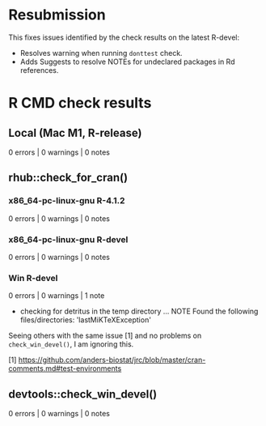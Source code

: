 # Resubmission

This fixes issues identified by the check results on the latest R-devel:

* Resolves warning when running `donttest` check.
* Adds Suggests to resolve NOTEs for undeclared packages in Rd references.

# R CMD check results

## Local (Mac M1, R-release)

0 errors | 0 warnings | 0 notes

## rhub::check_for_cran()

### x86_64-pc-linux-gnu R-4.1.2

0 errors | 0 warnings | 0 notes

### x86_64-pc-linux-gnu R-devel

0 errors | 0 warnings | 0 notes

### Win R-devel

0 errors | 0 warnings | 1 note

* checking for detritus in the temp directory ... NOTE
Found the following files/directories:
  'lastMiKTeXException'

Seeing others with the same issue [1] and no problems 
on `check_win_devel()`, I am ignoring this.

[1] https://github.com/anders-biostat/jrc/blob/master/cran-comments.md#test-environments

## devtools::check_win_devel()

0 errors | 0 warnings | 0 notes
